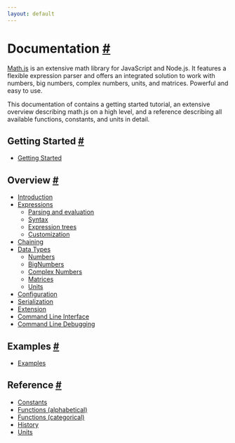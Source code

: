 ```yaml
---
layout: default
---
```


<h1 id="documentation">Documentation <a href="#documentation" title="Permalink">#</a></h1>

[Math.js](http://mathjs.org) is an extensive math library for JavaScript and Node.js.
It features a flexible expression parser and offers an integrated solution
to work with numbers, big numbers, complex numbers, units, and matrices.
Powerful and easy to use.

This documentation of contains a getting started tutorial,
an extensive overview describing math.js on a high level, and a reference 
describing all available functions, constants, and units in detail.


<h2 id="getting-started">Getting Started <a href="#getting-started" title="Permalink">#</a></h2>

- [Getting Started](getting_started.html)


<h2 id="overview">Overview <a href="#overview" title="Permalink">#</a></h2>

- [Introduction](introduction.html)
- [Expressions](expressions/index.html)
  - [Parsing and evaluation](expressions/parsing.html)
  - [Syntax](expressions/syntax.html)
  - [Expression trees](expressions/expression_trees.html)
  - [Customization](expressions/customization.html)
- [Chaining](chaining.html)
- [Data Types](datatypes/index.html)
  - [Numbers](datatypes/numbers.html)
  - [BigNumbers](datatypes/bignumbers.html)
  - [Complex Numbers](datatypes/complex_numbers.html)
  - [Matrices](datatypes/matrices.html)
  - [Units](datatypes/units.html)
- [Configuration](configuration.html)
- [Serialization](serialization.html)
- [Extension](extension.html)
- [Command Line Interface](command_line_interface.html)
- [Command Line Debugging](command_line_debugging.html)

<h2 id="examples">Examples <a href="#examples" title="Permalink">#</a></h2>

- [Examples](http://mathjs.org/examples/index.html)

<h2 id="reference">Reference <a href="#reference" title="Permalink">#</a></h2>

- [Constants](reference/constants.html)
- [Functions (alphabetical)](reference/functions/alphabetical.html)
- [Functions (categorical)](reference/functions/categorical.html)
- [History](../history.html)
- [Units](reference/units.html)

